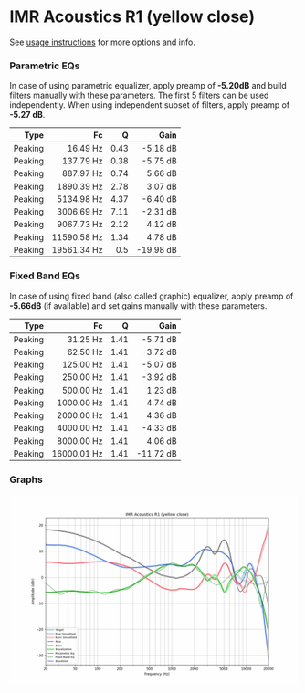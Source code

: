 # IMR Acoustics R1 (yellow close)
See [usage instructions](https://github.com/jaakkopasanen/AutoEq#usage) for more options and info.

### Parametric EQs
In case of using parametric equalizer, apply preamp of **-5.20dB** and build filters manually
with these parameters. The first 5 filters can be used independently.
When using independent subset of filters, apply preamp of **-5.27 dB**.

| Type    | Fc          |    Q | Gain      |
|--------:|------------:|-----:|----------:|
| Peaking | 16.49 Hz    | 0.43 | -5.18 dB  |
| Peaking | 137.79 Hz   | 0.38 | -5.75 dB  |
| Peaking | 887.97 Hz   | 0.74 | 5.66 dB   |
| Peaking | 1890.39 Hz  | 2.78 | 3.07 dB   |
| Peaking | 5134.98 Hz  | 4.37 | -6.40 dB  |
| Peaking | 3006.69 Hz  | 7.11 | -2.31 dB  |
| Peaking | 9067.73 Hz  | 2.12 | 4.12 dB   |
| Peaking | 11590.58 Hz | 1.34 | 4.78 dB   |
| Peaking | 19561.34 Hz | 0.5  | -19.98 dB |

### Fixed Band EQs
In case of using fixed band (also called graphic) equalizer, apply preamp of **-5.66dB**
(if available) and set gains manually with these parameters.

| Type    | Fc          |    Q | Gain      |
|--------:|------------:|-----:|----------:|
| Peaking | 31.25 Hz    | 1.41 | -5.71 dB  |
| Peaking | 62.50 Hz    | 1.41 | -3.72 dB  |
| Peaking | 125.00 Hz   | 1.41 | -5.07 dB  |
| Peaking | 250.00 Hz   | 1.41 | -3.92 dB  |
| Peaking | 500.00 Hz   | 1.41 | 1.23 dB   |
| Peaking | 1000.00 Hz  | 1.41 | 4.74 dB   |
| Peaking | 2000.00 Hz  | 1.41 | 4.36 dB   |
| Peaking | 4000.00 Hz  | 1.41 | -4.33 dB  |
| Peaking | 8000.00 Hz  | 1.41 | 4.06 dB   |
| Peaking | 16000.01 Hz | 1.41 | -11.72 dB |

### Graphs
![](./IMR%20Acoustics%20R1%20(yellow%20close).png)